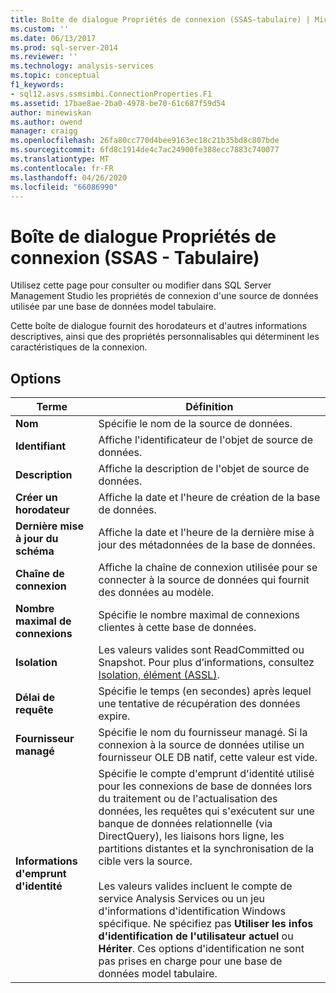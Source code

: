 ```yaml
---
title: Boîte de dialogue Propriétés de connexion (SSAS-tabulaire) | Microsoft Docs
ms.custom: ''
ms.date: 06/13/2017
ms.prod: sql-server-2014
ms.reviewer: ''
ms.technology: analysis-services
ms.topic: conceptual
f1_keywords:
- sql12.asvs.ssmsimbi.ConnectionProperties.F1
ms.assetid: 17bae8ae-2ba0-4978-be70-61c687f59d54
author: minewiskan
ms.author: owend
manager: craigg
ms.openlocfilehash: 26fa80cc770d4bee9163ec18c21b35bd8c807bde
ms.sourcegitcommit: 6fd8c1914de4c7ac24900fe388ecc7883c740077
ms.translationtype: MT
ms.contentlocale: fr-FR
ms.lasthandoff: 04/26/2020
ms.locfileid: "66086990"
---
```

# <a name="connection-properties-dialog-box-ssas---tabular"></a>Boîte de dialogue Propriétés de connexion (SSAS - Tabulaire)
  Utilisez cette page pour consulter ou modifier dans SQL Server Management Studio les propriétés de connexion d'une source de données utilisée par une base de données model tabulaire.  
  
 Cette boîte de dialogue fournit des horodateurs et d'autres informations descriptives, ainsi que des propriétés personnalisables qui déterminent les caractéristiques de la connexion.  
  
## <a name="options"></a>Options  
  
|Terme|Définition|  
|----------|----------------|  
|**Nom**|Spécifie le nom de la source de données.|  
|**Identifiant**|Affiche l'identificateur de l'objet de source de données.|  
|**Description**|Affiche la description de l'objet de source de données.|  
|**Créer un horodateur**|Affiche la date et l'heure de création de la base de données.|  
|**Dernière mise à jour du schéma**|Affiche la date et l'heure de la dernière mise à jour des métadonnées de la base de données.|  
|**Chaîne de connexion**|Affiche la chaîne de connexion utilisée pour se connecter à la source de données qui fournit des données au modèle.|  
|**Nombre maximal de connexions**|Spécifie le nombre maximal de connexions clientes à cette base de données.|  
|**Isolation**|Les valeurs valides sont ReadCommitted ou Snapshot. Pour plus d’informations, consultez [Isolation, élément &#40;ASSL&#41;](https://docs.microsoft.com/bi-reference/assl/properties/isolation-element-assl).|  
|**Délai de requête**|Spécifie le temps (en secondes) après lequel une tentative de récupération des données expire.|  
|**Fournisseur managé**|Spécifie le nom du fournisseur managé. Si la connexion à la source de données utilise un fournisseur OLE DB natif, cette valeur est vide.|  
|**Informations d'emprunt d'identité**|Spécifie le compte d'emprunt d'identité utilisé pour les connexions de base de données lors du traitement ou de l'actualisation des données, les requêtes qui s'exécutent sur une banque de données relationnelle (via DirectQuery), les liaisons hors ligne, les partitions distantes et la synchronisation de la cible vers la source.<br /><br /> Les valeurs valides incluent le compte de service Analysis Services ou un jeu d'informations d'identification Windows spécifique. Ne spécifiez pas **Utiliser les infos d'identification de l'utilisateur actuel** ou **Hériter**. Ces options d'identification ne sont pas prises en charge pour une base de données model tabulaire.|  
  
  
